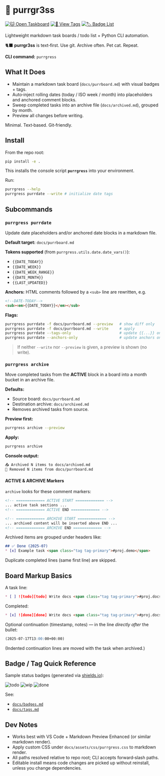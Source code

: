 # 🐾 purrgr3ss

[![🐱 Open Taskboard](https://img.shields.io/badge/🐱_Open_Taskboard-ff69b4?style=flat-square)](/docs/purrboard.md)
[![🌈 View Tags](https://img.shields.io/badge/View_Tags-ffb347?style=flat-square)](/docs/tags.md)
[![🏷️ Badge List](https://img.shields.io/badge/Badge_List-87ceeb?style=flat-square)](/docs/badges.md)

Lightweight markdown task boards / todo list + Python CLI automation.

🐈‍⬛ **purrgr3ss** is text‑first. Use git. Archive often. Pet cat. Repeat.

**CLI command:** `purrgress`

## What It Does

* Maintain a markdown task board (`docs/purrboard.md`) with visual badges + tags.
* Auto‑inject rolling dates (today / ISO week / month) into placeholders and anchored comment blocks.
* Sweep completed tasks into an archive file (`docs/archived.md`), grouped by month.
* Preview all changes before writing.

Minimal. Text‑based. Git‑friendly.

## Install

From the repo root:

```bash
pip install -e .
```

This installs the console script **`purrgress`** into your environment.

Run:

```bash
purrgress --help
purrgress purrdate --write # initialize date tags
```

## Subcommands

### `purrgress purrdate`

Update date placeholders and/or anchored date blocks in a markdown file.

**Default target:** `docs/purrboard.md`

**Tokens supported** (from `purrgress.utils.date.date_vars()`):

* `{{DATE_TODAY}}`
* `{{DATE_WEEK}}`
* `{{DATE_WEEK_RANGE}}`
* `{{DATE_MONTH}}`
* `{{LAST_UPDATED}}`

**Anchors:** HTML comments followed by a `<sub>` line are rewritten, e.g.

```markdown
<!--DATE-TODAY-->
<sub><em>{{DATE_TODAY}}</em></sub>
```

**Flags:**

```bash
purrgress purrdate -f docs/purrboard.md --preview   # show diff only
purrgress purrdate -f docs/purrboard.md --write     # apply
purrgress purrdate --tags-only                      # update {{...}} only
purrgress purrdate --anchors-only                   # update anchors only
```

> If neither `--write` nor `--preview` is given, a preview is shown (no write).

### `purrgress archive`

Move completed tasks from the **ACTIVE** block in a board into a month bucket in an archive file.

**Defaults:**

* Source board: `docs/purrboard.md`
* Destination archive: `docs/archived.md`
* Removes archived tasks from source.

**Preview first:**

```bash
purrgress archive --preview
```

**Apply:**

```bash
purrgress archive
```

**Console output:**

```txt
📤 Archived N items to docs/archived.md
🧹 Removed N items from docs/purrboard.md
```

#### ACTIVE & ARCHIVE Markers

`archive` looks for these comment markers:

```markdown
<!-- ============= ACTIVE START ============= -->
... active task sections ...
<!-- ============= ACTIVE END ============= -->

<!-- ============= ARCHIVE START ============= -->
... archived content will be inserted above END ...
<!-- ============= ARCHIVE END ============= -->
```

Archived items are grouped under headers like:

```markdown
## ✅ Done (2025-07)
* [x] Example task <span class="tag tag-primary">#proj.demo</span>
```

Duplicate completed lines (same first line) are skipped.

## Board Markup Basics

A task line:

```markdown
* [ ] ![todo][todo] Write docs <span class="tag tag-primary">#proj.docs</span>
```

Completed:

```markdown
* [x] ![done][done] Write docs <span class="tag tag-primary">#proj.docs</span>
```

Optional continuation (timestamp, notes) — in the line *directly after* the bullet:

```markdown
(2025-07-17T13:00:00+00:00)
```

(Indented continuation lines are moved with the task when archived.)

## Badge / Tag Quick Reference

Sample status badges (generated via [shields.io](https://shields.io)):

![todo](https://img.shields.io/badge/status-QUEUE-blue?style=plastic&logo=github)
![wip](https://img.shields.io/badge/status-WIP-orange?style=flat-square)
![done](https://img.shields.io/badge/status-DONE-brightgreen?style=flat-square)

See:

* [`docs/badges.md`](docs/badges.md)
* [`docs/tags.md`](docs/tags.md)

## Dev Notes

* Works best with VS Code + Markdown Preview Enhanced (or similar markdown render).
* Apply custom CSS under `docs/assets/css/purrgress.css` to markdown render.
* All paths resolved relative to repo root; CLI accepts forward‑slash paths.
* Editable install means code changes are picked up without reinstall, unless you change dependencies.